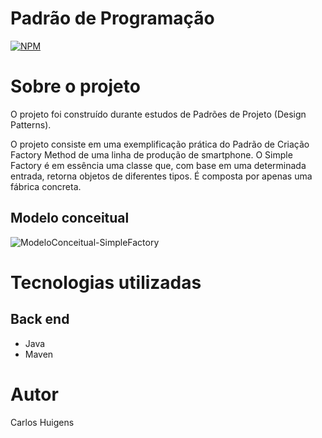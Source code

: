 # Padrão de Programação 
[![NPM](https://img.shields.io/npm/l/react)](https://github.com/Carlos-Huigens/Padrao-de-Projeto-Method-Factory/blob/master/LICENSE) 

# Sobre o projeto

O projeto foi construído durante estudos de Padrões de Projeto (Design Patterns).   

O projeto consiste em uma exemplificação prática do Padrão de Criação Factory Method de uma linha de produção de smartphone. O Simple Factory é em essência uma classe que, com base em uma determinada entrada, retorna objetos de diferentes tipos. É composta por apenas uma fábrica concreta.

## Modelo conceitual
![ModeloConceitual-SimpleFactory](https://user-images.githubusercontent.com/94396252/182974602-cd3c0407-9a00-4a49-bf53-57a434d70fd7.png)

# Tecnologias utilizadas
## Back end
- Java
- Maven

# Autor

Carlos Huigens
